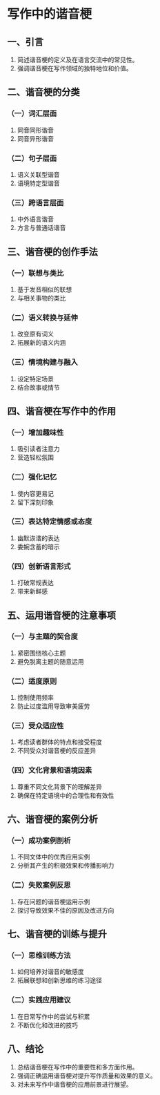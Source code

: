 # 写作中的谐音梗

## 一、引言
1. 简述谐音梗的定义及在语言交流中的常见性。
2. 强调谐音梗在写作领域的独特地位和价值。

## 二、谐音梗的分类

### （一）词汇层面
1. 同音同形谐音
2. 同音异形谐音

### （二）句子层面
1. 语义关联型谐音
2. 语境特定型谐音

### （三）跨语言层面
1. 中外语言谐音
2. 方言与普通话谐音

## 三、谐音梗的创作手法

### （一）联想与类比
1. 基于发音相似的联想
2. 与相关事物的类比

### （二）语义转换与延伸
1. 改变原有词义
2. 拓展新的语义内涵

### （三）情境构建与融入
1. 设定特定场景
2. 结合故事或情节

## 四、谐音梗在写作中的作用

### （一）增加趣味性
1. 吸引读者注意力
2. 营造轻松氛围

### （二）强化记忆
1. 使内容更易记
2. 留下深刻印象

### （三）表达特定情感或态度
1. 幽默诙谐的表达
2. 委婉含蓄的暗示

### （四）创新语言形式
1. 打破常规表达
2. 带来新鲜感

## 五、运用谐音梗的注意事项

### （一）与主题的契合度
1. 紧密围绕核心主题
2. 避免脱离主题的随意运用

### （二）适度原则
1. 控制使用频率
2. 防止过度滥用导致审美疲劳

### （三）受众适应性
1. 考虑读者群体的特点和接受程度
2. 不同受众对谐音梗的反应差异

### （四）文化背景和语境因素
1. 尊重不同文化背景下的理解差异
2. 确保在特定语境中的合理性和有效性

## 六、谐音梗的案例分析

### （一）成功案例剖析
1. 不同文体中的优秀应用实例
2. 分析其产生的积极效果和传播影响力

### （二）失败案例反思
1. 存在问题的谐音梗运用示例
2. 探讨导致效果不佳的原因及改进方向

## 七、谐音梗的训练与提升

### （一）思维训练方法
1. 如何培养对谐音的敏感度
2. 拓展联想和创新思维的练习途径

### （二）实践应用建议
1. 在日常写作中的尝试与积累
2. 不断优化和改进的技巧

## 八、结论
1. 总结谐音梗在写作中的重要性和多方面作用。
2. 强调正确运用谐音梗对提升写作质量和效果的意义。
3. 对未来写作中谐音梗的应用前景进行展望。
